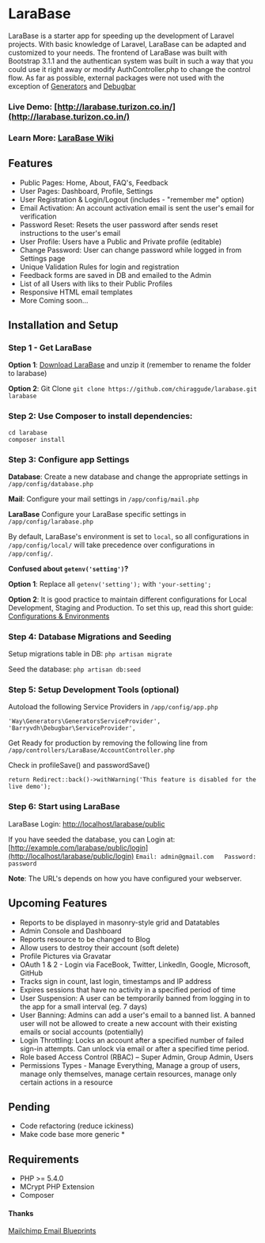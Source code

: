 LaraBase
========

LaraBase is a starter app for speeding up the development of Laravel projects. With basic knowledge of Laravel, LaraBase can be adapted and customized to your needs. The frontend of LaraBase was built with Bootstrap 3.1.1 and the authentican system was built in such a way that you could use it right away or modify AuthController.php to change the control flow. As far as possible, external packages were not used with the exception of [Generators](https://github.com/JeffreyWay/Laravel-4-Generators) and [Debugbar](https://github.com/barryvdh/laravel-debugbar)

### Live Demo: [http://larabase.turizon.co.in/](http://larabase.turizon.co.in/)

### Learn More: [LaraBase Wiki](https://github.com/chiraggude/larabase/wiki)

## Features
* Public Pages: Home, About, FAQ's, Feedback
* User Pages: Dashboard, Profile, Settings
* User Registration & Login/Logout  (includes - "remember me" option)
* Email Activation: An account activation email is sent the user's email for verification
* Password Reset: Resets the user password after sends reset instructions to the user's email
* User Profile: Users have a Public and Private profile (editable)
* Change Password: User can change password while logged in from Settings page
* Unique Validation Rules for login and registration
* Feedback forms are saved in DB and emailed to the Admin
* List of all Users with liks to their Public Profiles
* Responsive HTML email templates
* More Coming soon...

## Installation and Setup

### Step 1 - Get LaraBase
**Option 1**: [Download LaraBase](https://github.com/chiraggude/larabase/archive/master.zip) and unzip it (remember to rename the folder to larabase)

**Option 2**: Git Clone `git clone https://github.com/chiraggude/larabase.git larabase`

### Step 2: Use Composer to install dependencies: 
```
cd larabase
composer install
```
### Step 3: Configure app Settings

**Database**: Create a new database and change the appropriate settings in `/app/config/database.php`

**Mail**: Configure your mail settings in `/app/config/mail.php`

**LaraBase** Configure your LaraBase specific settings in `/app/config/larabase.php`

By default, LaraBase's environment is set to `local`, so all configurations in `/app/config/local/` will take precedence over configurations in `/app/config/`.

**Confused about `getenv('setting')`?**

**Option 1**: Replace all `getenv('setting');` with `'your-setting';`

**Option 2**: It is good practice to maintain different configurations for Local Development, Staging and Production. To set this up, read this short guide: [Configurations & Environments](https://github.com/chiraggude/larabase/wiki/Development-Environments-and-Configuration-in-Laravel)


### Step 4: Database Migrations and Seeding
Setup migrations table in DB: `php artisan migrate`

Seed the database: `php artisan db:seed`

### Step 5: Setup Development Tools (optional)
Autoload the following Service Providers in `/app/config/app.php`
```
'Way\Generators\GeneratorsServiceProvider',
'Barryvdh\Debugbar\ServiceProvider',
```
Get Ready for production by removing the following line from `/app/controllers/LaraBase/AccountController.php`

Check in profileSave() and passwordSave()
```
return Redirect::back()->withWarning('This feature is disabled for the live demo');
```

### Step 6: Start using LaraBase
LaraBase Login: [http://localhost/larabase/public](http://localhost/larabase/public)

If you have seeded the database, you can Login at: [http://example.com/larabase/public/login](http://localhost/larabase/public/login)
`Email: admin@gmail.com   Password: password`

**Note**: The URL's depends on how you have configured your webserver.

## Upcoming Features
* Reports to be displayed in masonry-style grid and Datatables
* Admin Console and Dashboard
* Reports resource to be changed to Blog
* Allow users to destroy their account (soft delete)
* Profile Pictures via Gravatar
* OAuth 1 & 2 - Login via FaceBook, Twitter, LinkedIn, Google, Microsoft, GitHub
* Tracks sign in count, last login,  timestamps and IP address
* Expires sessions that have no activity in a specified period of time
* User Suspension: A user can be temporarily banned from logging in to the app for a small interval (eg. 7 days)
* User Banning: Admins can add a user's email to a banned list. A banned user will not be allowed to create a new account with their existing emails or social accounts (potentially)
* Login Throttling: Locks an account after a specified number of failed sign-in attempts. Can unlock via email or after a specified time period.
* Role based Access Control (RBAC) – Super Admin, Group Admin, Users
* Permissions Types - Manage Everything, Manage a group of users, manage only themselves, manage certain resources, manage only certain actions in a resource

## Pending
* Code refactoring (reduce ickiness)
* Make code base more generic * 

## Requirements
* PHP >= 5.4.0
* MCrypt PHP Extension
* Composer

#### Thanks
[Mailchimp Email Blueprints](https://github.com/mailchimp/Email-Blueprints)
